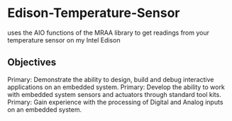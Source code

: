 # Edison-Temperature-Sensor

uses the AIO functions of the MRAA library to get readings from your temperature sensor on my Intel Edison 

Objectives
----------------------------------------------------------------------------------------------------------
Primary: Demonstrate the ability to design, build and debug interactive applications on an embedded system.
Primary: Develop the ability to work with embedded system sensors and actuators through standard tool kits.
Primary: Gain experience with the processing of Digital and Analog inputs on an embedded system.
